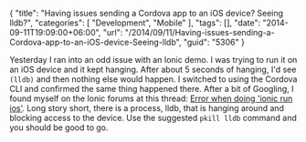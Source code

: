 {
	"title": "Having issues sending a Cordova app to an iOS device? Seeing lldb?",
	"categories": [
		"Development",
		"Mobile"
	],
	"tags": [],
	"date": "2014-09-11T19:09:00+06:00",
	"url": "/2014/09/11/Having-issues-sending-a-Cordova-app-to-an-iOS-device-Seeing-lldb",
	"guid": "5306"
}

<p>
Yesterday I ran into an odd issue with an Ionic demo. I was trying to run it on an iOS device and it kept hanging. After about 5 seconds of hanging, I'd see <code>(lldb)</code> and then nothing else would happen. I switched to using the Cordova CLI and confirmed the same thing happened there. After a bit of Googling, I found myself on the Ionic forums at this thread: <a href="http://forum.ionicframework.com/t/error-when-doing-ionic-run-ios/3117/9">Error when doing 'ionic run ios'</a>. Long story short, there is a process, lldb, that is hanging around and blocking access to the device. Use the suggested <code>pkill lldb</code> command and you should be good to go.
</p>